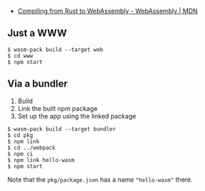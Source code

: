 - [Compiling from Rust to WebAssembly - WebAssembly | MDN](https://developer.mozilla.org/en-US/docs/WebAssembly/Rust_to_wasm)

## Just a WWW

```console
$ wasm-pack build --target web
$ cd www
$ npm start
```

## Via a bundler

1. Build
2. Link the built npm package
3. Set up the app using the linked package

```console
$ wasm-pack build --target bundler
$ cd pkg
$ npm link
$ cd ../webpack
$ npm ci
$ npm link hello-wasm
$ npm start
```

Note that the `pkg/package.json` has a name `"hello-wasm"` there.
